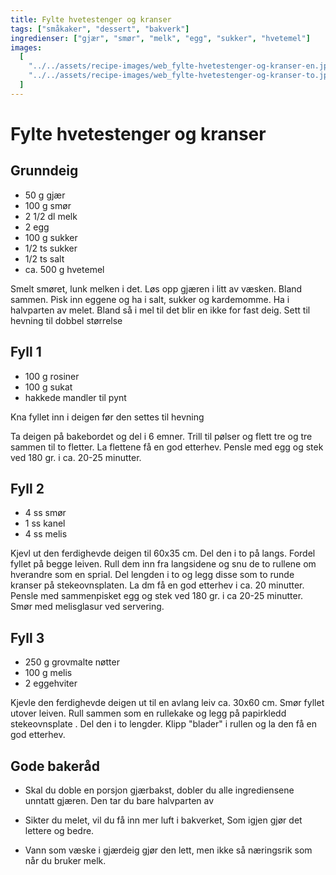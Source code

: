 ```yaml
---
title: Fylte hvetestenger og kranser
tags: ["småkaker", "dessert", "bakverk"]
ingredienser: ["gjær", "smør", "melk", "egg", "sukker", "hvetemel"]
images:
  [
    "../../assets/recipe-images/web_fylte-hvetestenger-og-kranser-en.jpg",
    "../../assets/recipe-images/web_fylte-hvetestenger-og-kranser-to.jpg",
  ]
---
```


# Fylte hvetestenger og kranser

## Grunndeig

- 50 g gjær
- 100 g smør
- 2 1/2 dl melk
- 2 egg
- 100 g sukker
- 1/2 ts sukker
- 1/2 ts salt
- ca. 500 g hvetemel

Smelt smøret, lunk melken i det. Løs opp gjæren i litt av væsken. Bland sammen. Pisk inn eggene og ha i salt, sukker og kardemomme. Ha i halvparten av melet. Bland så i mel til det blir en ikke for fast deig. Sett til hevning til dobbel størrelse

## Fyll 1

- 100 g rosiner
- 100 g sukat
- hakkede mandler til pynt

Kna fyllet inn i deigen før den settes til hevning

Ta deigen på bakebordet og del i 6 emner. Trill til pølser og flett tre og tre sammen til to fletter. La flettene få en god etterhev. Pensle med egg og stek ved 180 gr. i ca. 20-25 minutter.

## Fyll 2

- 4 ss smør
- 1 ss kanel
- 4 ss melis

Kjevl ut den ferdighevde deigen til 60x35 cm. Del den i to på langs. Fordel fyllet på begge leiven. Rull dem inn fra langsidene og snu de to rullene om hverandre som en sprial. Del lengden i to og legg disse som to runde kranser på stekeovnsplaten. La dm få en god etterhev i ca. 20 minutter. Pensle med sammenpisket egg og stek ved 180 gr. i ca 20-25 minutter. Smør med melisglasur ved servering.

## Fyll 3

- 250 g grovmalte nøtter
- 100 g melis
- 2 eggehviter

Kjevle den ferdighevde deigen ut til en avlang leiv ca. 30x60 cm. Smør fyllet utover leiven. Rull sammen som en rullekake og legg på papirkledd stekeovnsplate . Del den i to lengder. Klipp "blader" i rullen og la den få en god etterhev.

## Gode bakeråd

- Skal du doble en porsjon gjærbakst, dobler du alle ingrediensene unntatt gjæren. Den tar du bare halvparten av

- Sikter du melet, vil du få inn mer luft i bakverket, Som igjen gjør det lettere og bedre.

- Vann som væske i gjærdeig gjør den lett, men ikke så næringsrik som når du bruker melk.

